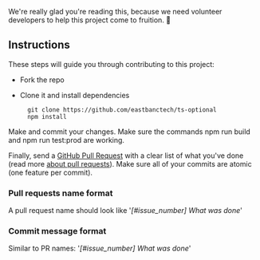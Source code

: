We're really glad you're reading this, because we need volunteer developers to help this project come to fruition. 👏

## Instructions

These steps will guide you through contributing to this project:

- Fork the repo
- Clone it and install dependencies

		git clone https://github.com/eastbanctech/ts-optional
		npm install


Make and commit your changes. Make sure the commands npm run build and npm run test:prod are working.

Finally, send a [GitHub Pull Request](https://github.com/eastbanctech/ts-optional/compare?expand=1) 
with a clear list of what you've done (read more [about pull requests](https://help.github.com/articles/about-pull-requests/)). 
Make sure all of your commits are atomic (one feature per commit).

### Pull requests name format

A pull request name should look like '_[#issue_number] What was done_'

### Commit message format

Similar to PR names: '_[#issue_number] What was done_'

